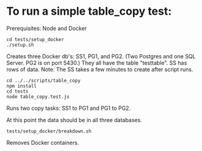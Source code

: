 # To run a simple table_copy test:

Prerequisites: Node and Docker

    cd tests/setup_docker
    ./setup.sh

Creates three Docker db's: SS1, PG1, and PG2. (Two Postgres and one SQL Server. PG2 is on port 5430.) They all have the table "testtable". SS has rows of data. Note: The SS takes a few minutes to create after script runs.

    cd ../../scripts/table_copy
    npm install
    cd tests
    node table_copy.test.js

Runs two copy tasks: SS1 to PG1 and PG1 to PG2.

At this point the data should be in all three databases.

    tests/setup_docker/breakdown.sh

Removes Docker containers.
